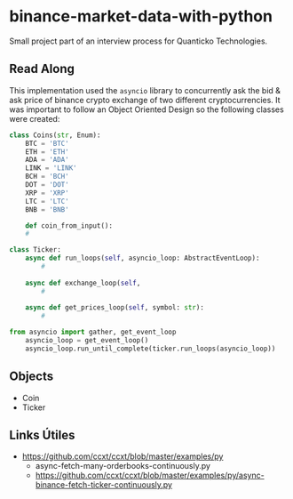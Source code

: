 # binance-market-data-with-python

Small project part of an interview process for Quanticko Technologies.

## Read Along




This implementation used the `asyncio` library to concurrently ask the bid & ask price of binance crypto exchange of two different cryptocurrencies. It was important to follow an Object Oriented Design so the following classes were created:

```python
class Coins(str, Enum):
    BTC = 'BTC'
    ETH = 'ETH'
    ADA = 'ADA'
    LINK = 'LINK'
    BCH = 'BCH'
    DOT = 'DOT'
    XRP = 'XRP'
    LTC = 'LTC'
    BNB = 'BNB'

    def coin_from_input():
    #
```

```python
class Ticker:
    async def run_loops(self, asyncio_loop: AbstractEventLoop):
        #
        
    async def exchange_loop(self, 
        #
           
    async def get_prices_loop(self, symbol: str):
        #
```


```python
from asyncio import gather, get_event_loop
    asyncio_loop = get_event_loop()
    asyncio_loop.run_until_complete(ticker.run_loops(asyncio_loop))
```

## Objects
* Coin
* Ticker

## Links Útiles

* https://github.com/ccxt/ccxt/blob/master/examples/py
    * async-fetch-many-orderbooks-continuously.py
    * https://github.com/ccxt/ccxt/blob/master/examples/py/async-binance-fetch-ticker-continuously.py
  
